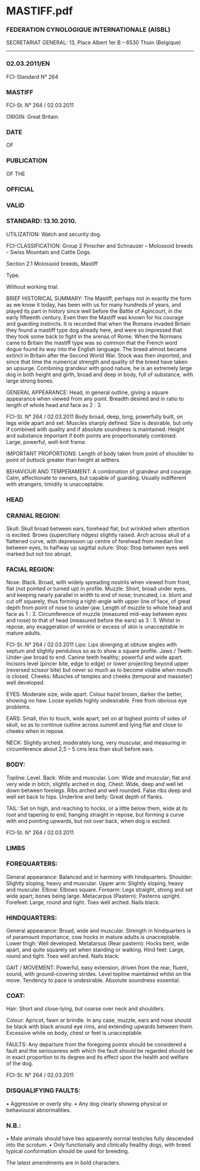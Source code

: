 # MASTIFF.pdf


### FEDERATION CYNOLOGIQUE INTERNATIONALE (AISBL)


SECRETARIAT GENERAL: 13, Place Albert 1er  B – 6530 Thuin (Belgique)
______________________________________________________________________________


### 02.03.2011/EN



FCI-Standard N° 264

### MASTIFF




FCI-St. N° 264  / 02.03.2011


ORIGIN: Great Britain.

### DATE


OF


### PUBLICATION


OF
THE


### OFFICIAL



### VALID



### STANDARD: 13.10.2010.



UTILIZATION: Watch and security dog.

FCI-CLASSIFICATION: Group  2   Pinscher and Schnauzer –
Molossoid breeds - Swiss
Mountain and Cattle Dogs.

Section 2.1 Molossoid breeds, Mastiff



Type.

Without working trial.

BRIEF HISTORICAL SUMMARY: The Mastiff, perhaps not in
exactly the form as we know it today, has been with us for many
hundreds of years, and played its part in history since well before the
Battle of Agincourt, in the early fifteenth century. Even then the
Mastiff was known for his courage and guarding instincts. It is
recorded that when the Romans invaded Britain they found a mastiff
type dog already here, and were so impressed that they took some
back to fight in the arenas of Rome. When the Normans came to
Britain the mastiff type was so common that the French word dogue
found its way into the English language.
The breed almost became extinct in Britain after the Second World
War. Stock was then imported, and since that time the numerical
strength and quality of the breed have taken an upsurge. Combining
grandeur with good nature, he is an extremely large dog in both
height and girth, broad and deep in body, full of substance, with
large strong bones.

GENERAL APPEARANCE: Head, in general outline, giving a
square appearance when viewed from any point. Breadth desired and
in ratio to length of whole head and face as 2 : 3.



FCI-St. N° 264  / 02.03.2011
Body broad, deep, long, powerfully built, on legs wide apart and set.
Muscles sharply defined.
Size is desirable, but only if combined with quality and if absolute
soundness is maintained.  Height and substance important if both
points are proportionately combined. Large, powerful, well-knit
frame.

IMPORTANT PROPORTIONS: Length of body taken from point
of shoulder to point of buttock greater than height at withers.

BEHAVIOUR AND TEMPERAMENT: A combination of
grandeur and courage. Calm, affectionate to owners, but capable of
guarding. Usually indifferent with strangers; timidity is
unacceptable.

### HEAD



### CRANIAL REGION:


Skull: Skull broad between ears, forehead flat, but wrinkled when
attention is excited. Brows (superciliary ridges) slightly raised. Arch
across skull of a flattened curve, with depression up centre of
forehead from median line between eyes, to halfway up sagittal
suture.
Stop: Stop between eyes well marked but not too abrupt.

### FACIAL REGION:


Nose: Black. Broad, with widely spreading nostrils when viewed
from front, flat (not pointed or turned up) in profile.
Muzzle: Short, broad under eyes, and keeping nearly parallel in
width to end of nose; truncated, i.e. blunt and cut off squarely, thus
forming a right-angle with upper line of face, of great depth from
point of nose to under-jaw.
Length of muzzle to whole head and face as 1 : 3. Circumference of
muzzle (measured mid-way between eyes and nose) to that of head
(measured before the ears) as 3 : 5. Whilst in repose, any
exaggeration of wrinkle or excess of skin is unacceptable in
mature adults.



FCI-St. N° 264  / 02.03.2011
Lips: Lips diverging at obtuse angles with septum and slightly
pendulous so as to show a square profile.
Jaws / Teeth: Under-jaw broad to end. Canine teeth healthy;
powerful and wide apart. Incisors level (pincer bite, edge to edge)
or lower projecting beyond upper (reversed scissor bite) but
never so much as to become visible when mouth is closed.
Cheeks: Muscles of temples and cheeks (temporal and masseter) well
developed.

EYES: Moderate size, wide apart. Colour hazel brown, darker the
better, showing no haw. Loose eyelids highly undesirable. Free
from obvious eye problems.

EARS: Small, thin to touch, wide apart, set on at highest points of
sides of skull, so as to continue outline across summit and lying flat
and close to cheeks when in repose.

NECK: Slightly arched, moderately long, very muscular, and
measuring in circumference about 2,5 – 5 cms less than skull before
ears.

### BODY:


Topline: Level.
Back: Wide and muscular.
Loin: Wide and muscular; flat and very wide in bitch, slightly arched
in dog.
Chest: Wide, deep and well let down between forelegs. Ribs arched
and well rounded. False ribs deep and well set back to hips.
Underline and belly: Great depth of flanks.

TAIL: Set on high, and reaching to hocks, or a little below them,
wide at its root and tapering to end, hanging straight in repose, but
forming a curve with end pointing upwards, but not over back, when
dog is excited.




FCI-St. N° 264  / 02.03.2011


### LIMBS



### FOREQUARTERS:


General appearance: Balanced and in harmony with hindquarters.
Shoulder: Slightly sloping, heavy and muscular.
Upper arm: Slightly sloping, heavy and muscular.
Elbow: Elbows square.
Forearm: Legs straight, strong and set wide apart; bones being large.
Metacarpus (Pastern): Pasterns upright.
Forefeet: Large, round and tight. Toes well arched. Nails black.

### HINDQUARTERS:


General appearance: Broad, wide and muscular. Strength in
hindquarters is of paramount importance, cow hocks in mature
adults is unacceptable.
Lower thigh: Well developed.
Metatarsus (Rear pastern): Hocks bent, wide apart, and quite
squarely set when standing or walking.
Hind feet: Large, round and tight. Toes well arched. Nails black.

GAIT / MOVEMENT: Powerful, easy extension, driven from the
rear, fluent, sound, with ground-covering strides. Level topline
maintained whilst on the move. Tendency to pace is undesirable.
Absolute soundness essential.

### COAT:


Hair: Short and close-lying, but coarse over neck and shoulders.

Colour: Apricot, fawn or brindle. In any case, muzzle, ears and nose
should be black with black around eye rims, and extending upwards
between them. Excessive white on body, chest or feet is
unacceptable.

FAULTS: Any departure from the foregoing points should be
considered a fault and the seriousness with which the fault should be
regarded should be in exact proportion to its degree and its effect
upon the health and welfare of the dog.



FCI-St. N° 264  / 02.03.2011



### DISQUALIFYING FAULTS:


•
Aggressive or overly shy.
•
Any dog clearly showing physical or behavioural abnormalities.

### N.B.:


•  Male animals should have two apparently normal testicles fully
descended into the scrotum.
•  Only functionally and clinically healthy dogs, with breed typical
conformation should be used for breeding.

The latest amendments are in bold characters.







